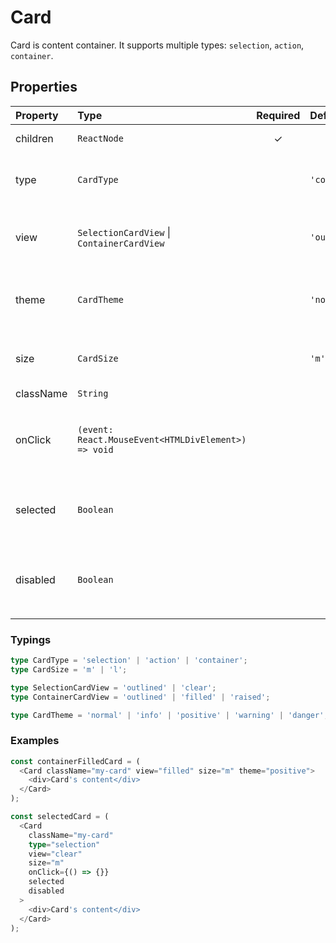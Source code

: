 # Card

Card is content container. It supports multiple types: `selection`, `action`, `container`.

## Properties

| Property  | Type                                                | Required | Default       | Description                                                         |
| :-------- | :-------------------------------------------------- | :------: | :------------ | :------------------------------------------------------------------ |
| children  | `ReactNode`                                         |    ✓     |               | Card's content                                                      |
| type      | `CardType`                                          |          | `'container'` | Card's type affects on available properties                         |
| view      | `SelectionCardView` \| `ContainerCardView`          |          | `'outlined'`  | Available for `type`: `'container'` and `'selection'`               |
| theme     | `CardTheme`                                         |          | `'normal'`    | Card's base color. Available for `type`: `'container'`              |
| size      | `CardSize`                                          |          | `'m'`         | Card's size affects on available properties                         |
| className | `String`                                            |          |               | CSS class                                                           |
| onClick   | `(event: React.MouseEvent<HTMLDivElement>) => void` |          |               | Card click handler. Available for `type`: `'selection'`, `'action'` |
| selected  | `Boolean`                                           |          |               | Selected card. Available for type: `'selection'`                    |
| disabled  | `Boolean`                                           |          |               | Disabled card. Available for type: `'selection'`, `'action'`        |

### Typings

```typescript
type CardType = 'selection' | 'action' | 'container';
type CardSize = 'm' | 'l';

type SelectionCardView = 'outlined' | 'clear';
type ContainerCardView = 'outlined' | 'filled' | 'raised';

type CardTheme = 'normal' | 'info' | 'positive' | 'warning' | 'danger';
```

### Examples

```ts
const containerFilledCard = (
  <Card className="my-card" view="filled" size="m" theme="positive">
    <div>Card's content</div>
  </Card>
);
```

```ts
const selectedCard = (
  <Card
    className="my-card"
    type="selection"
    view="clear"
    size="m"
    onClick={() => {}}
    selected
    disabled
  >
    <div>Card's content</div>
  </Card>
);
```

